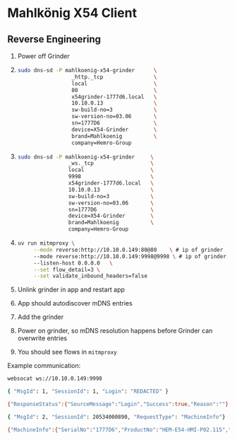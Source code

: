 # Mahlkönig X54 Client

## Reverse Engineering

1. Power off Grinder

2. ```bash
   sudo dns-sd -P mahlkoenig-x54-grinder      \
                    _http._tcp                \
                    local                     \
                    80                        \
                    x54grinder-1777d6.local   \
                    10.10.0.13                \
                    sw-build-no=3             \
                    sw-version-no=03.06       \
                    sn=1777D6                 \
                    device=X54-Grinder        \
                    brand=Mahlkoenig          \
                    company=Hemro-Group
   ```

3. ```bash
   sudo dns-sd -P mahlkoenig-x54-grinder     \
                   _ws._tcp                  \
                   local                     \
                   9998                      \
                   x54grinder-1777d6.local   \
                   10.10.0.13                \
                   sw-build-no=3             \
                   sw-version-no=03.06       \
                   sn=1777D6                 \
                   device=X54-Grinder        \
                   brand=Mahlkoenig          \
                   company=Hemro-Group
   ```
4. ```bash
   uv run mitmproxy \
        --mode reverse:http://10.10.0.149:80@80    \ # ip of grinder
        --mode reverse:http://10.10.0.149:9998@9998 \ # ip of grinder
        --listen-host 0.0.0.0   \
        --set flow_detail=3 \
        --set validate_inbound_headers=false
   ```

5. Unlink grinder in app and restart app
6. App should autodiscover mDNS entries
7. Add the grinder
8. Power on grinder, so mDNS resolution happens before Grinder can overwrite entries
9. You should see flows in `mitmproxy`

Example communication:

```bash
websocat ws://10.10.0.149:9998

{ "MsgId": 1, "SessionId": 1, "Login": "REDACTED" }

{"ResponseStatus":{"SourceMessage":"Login","Success":true,"Reason":""},"MsgId":1,"SessionId":2053400890}

{ "MsgId": 2, "SessionId": 20534000890, "RequestType": "MachineInfo"}

{"MachineInfo":{"SerialNo":"1777D6","ProductNo":"HEM-E54-HMI-P02.115","SwVersion":"03.06","SwBuildNo":"3","DiscLifeTime":130027,"Hostname":"x54grinder-1777d6","ApMacAddress":"","CurrentApIpv4":"192.168.4.1","StaMacAddress":"c4:dd:57:c5:69:d4","CurrentStaIpv4":"10.10.0.149"},"MsgId":2,"SessionId":2053400890}
```

